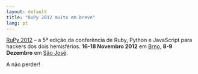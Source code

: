 ```yaml
---
layout: default
title: "RuPy 2012 muito em breve"
lang: pt
---
```


[RuPy 2012][1] – a 5ª edição da conferência de Ruby, Python e JavaScript
para hackers dos dois hemisférios. **16-18 Novembro 2012** em [Brno][2],
**8-9 Dezembro** em [São José][3].

A não perder!



[1]: http://rupy.eu/ 
[2]: http://rupy.eu/#city-carousel 
[3]: http://rupy.com.br/#city-carousel 

